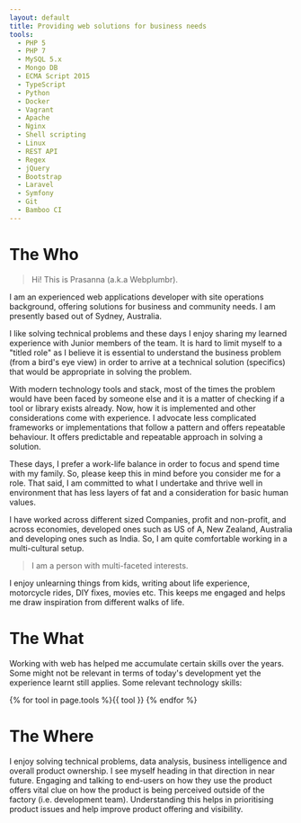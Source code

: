 ```yaml
---
layout: default
title: Providing web solutions for business needs
tools:
  - PHP 5
  - PHP 7
  - MySQL 5.x
  - Mongo DB
  - ECMA Script 2015
  - TypeScript
  - Python
  - Docker
  - Vagrant
  - Apache
  - Nginx
  - Shell scripting
  - Linux
  - REST API
  - Regex
  - jQuery
  - Bootstrap
  - Laravel
  - Symfony
  - Git
  - Bamboo CI
---
```

# The Who

> Hi! This is Prasanna (a.k.a Webplumbr). 

I am an experienced web applications 
developer with site operations background, offering solutions for business and 
community needs. I am presently based out of Sydney, Australia.

I like solving technical problems and these days I enjoy sharing my learned 
experience with Junior members of the team. It is hard to limit myself to a 
"titled role" as I believe it is essential to understand the business problem 
(from a bird's eye view) in order to arrive at a technical solution (specifics) 
that would be appropriate in solving the problem.

With modern technology tools and stack, most of the times the problem would have 
been faced by someone else and it is a matter of checking if a tool or library 
exists already. Now, how it is implemented and other considerations come with 
experience. I advocate less complicated frameworks or implementations that follow 
a pattern and offers repeatable behaviour. It offers predictable and repeatable 
approach in solving a solution.

These days, I prefer a work-life balance in order to focus and spend time with 
my family. So, please keep this in mind before you consider me for a role. That 
said, I am committed to what I undertake and thrive well in environment that 
has less layers of fat and a consideration for basic human values.

I have worked across different sized Companies, profit and non-profit, and 
across economies, developed ones such as US of A, New Zealand, Australia 
 and developing ones such as India. So, I am quite comfortable working in a 
 multi-cultural setup.
 
> I am a person with multi-faceted interests. 

I enjoy unlearning things from kids, writing about life experience, motorcycle 
rides, DIY fixes, movies etc. This keeps me engaged and helps me draw inspiration 
from different walks of life.

# The What

Working with web has helped me accumulate certain skills over the years. Some might 
not be relevant in terms of today's development yet the experience learnt still 
applies. Some relevant technology skills:

{% for tool in page.tools %}<span class="tool">{{ tool }}</span> {% endfor %}

# The Where

I enjoy solving technical problems, data analysis, business intelligence and overall 
product ownership. I see myself heading in that direction in near future. Engaging 
and talking to end-users on how they use the product offers vital clue on how the 
product is being perceived outside of the factory (i.e. development team). Understanding 
this helps in prioritising product issues and help improve product offering and 
visibility.
